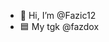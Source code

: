 - 👋 Hi, I’m @Fazic12
- 🟦 My tgk @fazdox

<!---
Fazic12/Fazic12 is a ✨ special ✨ repository because its `README.md` (this file) appears on your GitHub profile.
You can click the Preview link to take a look at your changes.
--->
